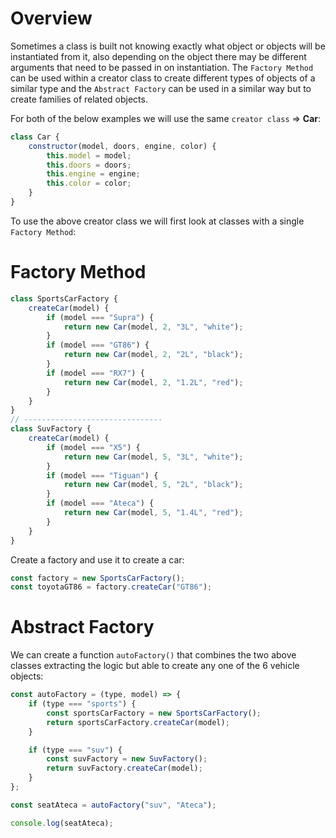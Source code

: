 # Overview

Sometimes a class is built not knowing exactly what object or objects will be instantiated from it, also depending on the object there may be different arguments that need to be passed in on instantiation. The `Factory Method` can be used within a creator class to create different types of objects of a similar type and the `Abstract Factory` can be used in a similar way but to create families of related objects.

For both of the below examples we will use the same `creator class` => **Car**:

```js
class Car {
    constructor(model, doors, engine, color) {
        this.model = model;
        this.doors = doors;
        this.engine = engine;
        this.color = color;
    }
}
```

To use the above creator class we will first look at classes with a single `Factory Method`:

# Factory Method

```js
class SportsCarFactory {
    createCar(model) {
        if (model === "Supra") {
            return new Car(model, 2, "3L", "white");
        }
        if (model === "GT86") {
            return new Car(model, 2, "2L", "black");
        }
        if (model === "RX7") {
            return new Car(model, 2, "1.2L", "red");
        }
    }
}
// -------------------------------
class SuvFactory {
    createCar(model) {
        if (model === "X5") {
            return new Car(model, 5, "3L", "white");
        }
        if (model === "Tiguan") {
            return new Car(model, 5, "2L", "black");
        }
        if (model === "Ateca") {
            return new Car(model, 5, "1.4L", "red");
        }
    }
}
```

Create a factory and use it to create a car:

```js
const factory = new SportsCarFactory();
const toyotaGT86 = factory.createCar("GT86");
```

# Abstract Factory

We can create a function `autoFactory()` that combines the two above classes extracting the logic but able to create any one of the 6 vehicle objects:

```js
const autoFactory = (type, model) => {
    if (type === "sports") {
        const sportsCarFactory = new SportsCarFactory();
        return sportsCarFactory.createCar(model);
    }

    if (type === "suv") {
        const suvFactory = new SuvFactory();
        return suvFactory.createCar(model);
    }
};

const seatAteca = autoFactory("suv", "Ateca");

console.log(seatAteca);
```
